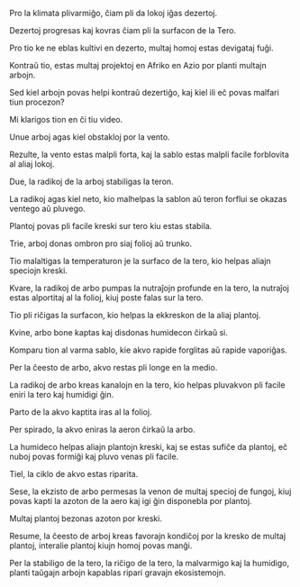 Pro la klimata plivarmiĝo, ĉiam pli da lokoj iĝas dezertoj.

Dezertoj progresas kaj kovras ĉiam pli la surfacon de la Tero.

Pro tio ke ne eblas kultivi en dezerto, multaj homoj estas devigataj fuĝi.

Kontraŭ tio, estas multaj projektoj en Afriko en Azio por planti multajn arbojn.

Sed kiel arbojn povas helpi kontraŭ dezertiĝo, kaj kiel ili eĉ povas malfari tiun procezon?

Mi klarigos tion en ĉi tiu video.

Unue arboj agas kiel obstakloj por la vento.

Rezulte, la vento estas malpli forta, kaj la sablo estas malpli facile forblovita al aliaj lokoj.

Due, la radikoj de la arboj stabiligas la teron.

La radikoj agas kiel neto, kio malhelpas la sablon aŭ teron forflui se okazas ventego aŭ pluvego.

Plantoj povas pli facile kreski sur tero kiu estas stabila.

Trie, arboj donas ombron pro siaj folioj aŭ trunko.

Tio malaltigas la temperaturon je la surfaco de la tero, kio helpas aliajn speciojn kreski.

Kvare, la radikoj de arbo pumpas la nutraĵojn profunde en la tero, la nutraĵoj estas alportitaj al la folioj, kiuj poste falas sur la tero.

Tio pli riĉigas la surfacon, kio helpas la ekkreskon de la aliaj plantoj.

Kvine, arbo bone kaptas kaj disdonas humidecon ĉirkaŭ si.

Komparu tion al varma sablo, kie akvo rapide forglitas aŭ rapide vaporiĝas.

Per la ĉeesto de arbo, akvo restas pli longe en la medio.

La radikoj de arbo kreas kanalojn en la tero, kio helpas pluvakvon pli facile eniri la tero kaj humidigi ĝin.

Parto de la akvo kaptita iras al la folioj.

Per spirado, la akvo eniras la aeron ĉirkaŭ la arbo.

La humideco helpas aliajn plantojn kreski, kaj se estas sufiĉe da plantoj, eĉ nuboj povas formiĝi kaj pluvo venas pli facile. 

Tiel, la ciklo de akvo estas riparita.

Sese, la ekzisto de arbo permesas la venon de multaj specioj de fungoj, kiuj povas kapti la azoton de la aero kaj igi ĝin disponebla por plantoj.

Multaj plantoj bezonas azoton por kreski.

Resume, la ĉeesto de arboj kreas favorajn kondiĉoj por la kresko de multaj plantoj, interalie plantoj kiujn homoj povas manĝi.

Per la stabiligo de la tero, la riĉigo de la tero, la malvarmigo kaj la humidigo, planti taŭgajn arbojn kapablas ripari gravajn ekosistemojn.